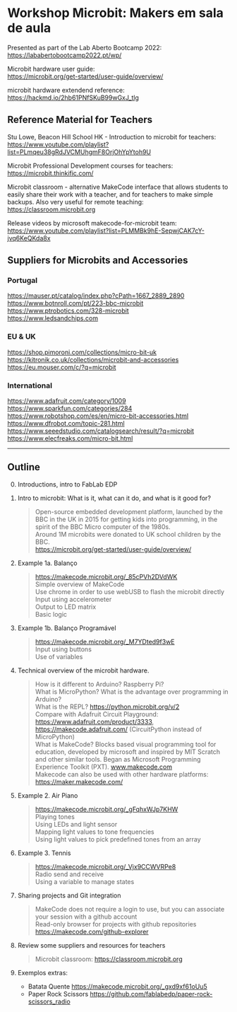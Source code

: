 
# Workshop Microbit: Makers em sala de aula

Presented as part of the Lab Aberto Bootcamp 2022:  
https://lababertobootcamp2022.pt/wp/  

Microbit hardware user guide:  
https://microbit.org/get-started/user-guide/overview/  

microbit hardware extendend reference:  
https://hackmd.io/2hb61PNfSKuB99wGxJ_tlg  


## Reference Material for Teachers

Stu Lowe, Beacon Hill School HK - Introduction to microbit for teachers:  
https://www.youtube.com/playlist?list=PLmqeu38gRdJVCMUhgmF8OrjOhYpYtoh9U

Microbit Professional Development courses for teachers:  
https://microbit.thinkific.com/

Microbit classroom - alternative MakeCode interface that allows students to easily share their work with a teacher, and for teachers to make simple backups.  Also very useful for remote teaching:  
https://classroom.microbit.org

Release videos by microsoft makecode-for-microbit team:  
https://www.youtube.com/playlist?list=PLMMBk9hE-SepwjCAK7cY-jvq6KeQKda8x


## Suppliers for Microbits and Accessories

### Portugal
https://mauser.pt/catalog/index.php?cPath=1667_2889_2890  
https://www.botnroll.com/pt/223-bbc-microbit  
https://www.ptrobotics.com/328-microbit  
https://www.ledsandchips.com  

### EU & UK
https://shop.pimoroni.com/collections/micro-bit-uk  
https://kitronik.co.uk/collections/microbit-and-accessories  
https://eu.mouser.com/c/?q=microbit  

### International
https://www.adafruit.com/category/1009  
https://www.sparkfun.com/categories/284  
https://www.robotshop.com/es/en/micro-bit-accessories.html  
https://www.dfrobot.com/topic-281.html  
https://www.seeedstudio.com/catalogsearch/result/?q=microbit  
https://www.elecfreaks.com/micro-bit.html  



----


## Outline

0. Introductions, intro to FabLab EDP

1. Intro to microbit: What is it, what can it do, and what is it good for?
	> Open-source embedded development platform, launched by the BBC in the UK in 2015 for getting kids into programming, in the spirit of the BBC Micro computer of the 1980s.  
	> Around 1M microbits were donated to UK school children by the BBC.  
	> https://microbit.org/get-started/user-guide/overview/  

2. Example 1a. Balanço
	> https://makecode.microbit.org/_85cPVh2DVdWK  
	> Simple overview of MakeCode  
	> Use chrome in order to use webUSB to flash the microbit directly  
	> Input using accelerometer  
	> Output to LED matrix  
	> Basic logic  

3. Example 1b. Balanço Programável
	> https://makecode.microbit.org/_M7YDted9f3wE  
	> Input using buttons  
	> Use of variables  

4. Technical overview of the microbit hardware.
	> How is it different to Arduino? Raspberry Pi?  
	> What is MicroPython? What is the advantage over programming in Arduino?  
	> What is the REPL? https://python.microbit.org/v/2  
	> Compare with Adafruit Circuit Playground: https://www.adafruit.com/product/3333, https://makecode.adafruit.com/ (CircuitPython instead of MicroPython)  
	> What is MakeCode?  Blocks based visual programming tool for education, developed by microsoft and inspired by MIT Scratch and other similar tools. Began as Microsoft Programming Experience Toolkit (PXT). www.makecode.com  
	> Makecode can also be used with other hardware platforms: https://maker.makecode.com/  

5. Example 2. Air Piano
	> https://makecode.microbit.org/_gFqhxWJp7KHW  
	> Playing tones  
	> Using LEDs and light sensor  
	> Mapping light values to tone frequencies  
	> Using light values to pick predefined tones from an array  

6. Example 3. Tennis
	> https://makecode.microbit.org/_Vjx9CCWVRPe8  
	> Radio send and receive  
	> Using a variable to manage states  

7. Sharing projects and Git integration
	> MakeCode does not require a login to use, but you can associate your session with a github account  
	> Read-only browser for projects with github repositories https://makecode.com/github-explorer  

8. Review some suppliers and resources for teachers
	> Microbit classroom: https://classroom.microbit.org  

9. Exemplos extras:
	- Batata Quente https://makecode.microbit.org/_gxd9xf61oUu5  
	- Paper Rock Scissors https://github.com/fablabedp/paper-rock-scissors_radio  
